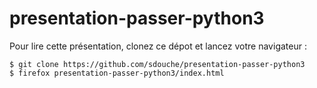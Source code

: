 # presentation-passer-python3

Pour lire cette présentation, clonez ce dépot et lancez votre navigateur :

```
$ git clone https://github.com/sdouche/presentation-passer-python3
$ firefox presentation-passer-python3/index.html
```
